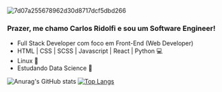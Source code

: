 ![7d07a255678962d30d8717dcf5dbd266](https://user-images.githubusercontent.com/27232476/139542033-f072a20b-cd78-47cc-9fe0-ff65987e6a70.gif)

### Prazer, me chamo Carlos Ridolfi e sou um Software Engineer!
- Full Stack Developer com foco em Front-End (Web Developer)
- HTML | CSS | SCSS | Javascript | React | Python 💻
- Linux 🐧
- Estudando Data Science 🎲

![Anurag's GitHub stats](https://github-readme-stats.vercel.app/api?username=carlosridolfi&count_private=true&show_icons=true&theme=dark)
 [![Top Langs](https://github-readme-stats.vercel.app/api/top-langs/?username=carlosridolfi&langs_count=8&theme=dark)](https://github.com/anuraghazra/github-readme-stats)


